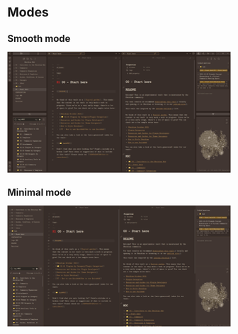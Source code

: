 # Modes

## Smooth mode

![](https://github.com/kinmury/obsidian-ukiyo/blob/main/attachment/imgs/default_dark_smooth.png)

## Minimal mode

![](https://github.com/kinmury/obsidian-ukiyo/blob/main/attachment/imgs/default_dark_minimal.png)
